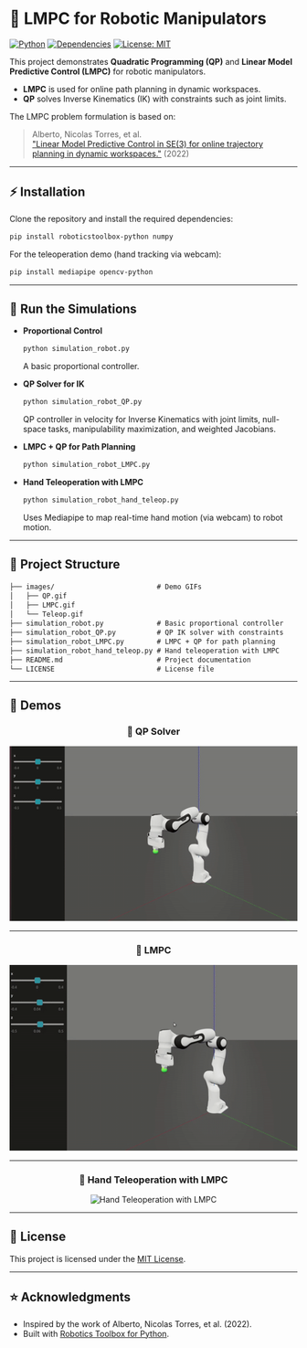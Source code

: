 # 🤖 LMPC for Robotic Manipulators

[![Python](https://img.shields.io/badge/python-3.8%2B-blue.svg)](https://www.python.org/)
[![Dependencies](https://img.shields.io/badge/dependencies-numpy%2C%20roboticstoolbox--python-green)](https://pypi.org/)
[![License: MIT](https://img.shields.io/badge/License-MIT-yellow.svg)](LICENSE)

This project demonstrates **Quadratic Programming (QP)** and **Linear Model Predictive Control (LMPC)** for robotic manipulators.  
- **LMPC** is used for online path planning in dynamic workspaces.  
- **QP** solves Inverse Kinematics (IK) with constraints such as joint limits.  

The LMPC problem formulation is based on:  
> Alberto, Nicolas Torres, et al.  
> ["Linear Model Predictive Control in SE(3) for online trajectory planning in dynamic workspaces."](https://hal.science/hal-03790059/document) (2022)

---

## ⚡ Installation

Clone the repository and install the required dependencies:

```bash
pip install roboticstoolbox-python numpy
```

For the teleoperation demo (hand tracking via webcam):

```bash
pip install mediapipe opencv-python
```

---

## 🚀 Run the Simulations

- **Proportional Control**  
  ```bash
  python simulation_robot.py
  ```
  A basic proportional controller.

- **QP Solver for IK**  
  ```bash
  python simulation_robot_QP.py
  ```
  QP controller in velocity for Inverse Kinematics with joint limits, null-space tasks, manipulability maximization, and weighted Jacobians.

- **LMPC + QP for Path Planning**  
  ```bash
  python simulation_robot_LMPC.py
  ```

- **Hand Teleoperation with LMPC**  
  ```bash
  python simulation_robot_hand_teleop.py
  ```
  Uses Mediapipe to map real-time hand motion (via webcam) to robot motion.

---

## 📂 Project Structure

```
├── images/                         # Demo GIFs
│   ├── QP.gif
│   ├── LMPC.gif
│   └── Teleop.gif
├── simulation_robot.py             # Basic proportional controller
├── simulation_robot_QP.py          # QP IK solver with constraints
├── simulation_robot_LMPC.py        # LMPC + QP for path planning
├── simulation_robot_hand_teleop.py # Hand teleoperation with LMPC
├── README.md                       # Project documentation
└── LICENSE                         # License file
```

---

## 🎥 Demos

<div align="center">

### 🔹 QP Solver
<img src="images/QP.gif" width="600" alt="QP Solver">

---

### 🔹 LMPC
<img src="images/LMPC.gif" width="600" alt="LMPC">

---

### 🔹 Hand Teleoperation with LMPC
<img src="images/Teleop.gif" width="600" alt="Hand Teleoperation with LMPC">

</div>

---

## 📜 License
This project is licensed under the [MIT License](LICENSE).  

---

## ⭐ Acknowledgments
- Inspired by the work of Alberto, Nicolas Torres, et al. (2022).  
- Built with [Robotics Toolbox for Python](https://github.com/petercorke/robotics-toolbox-python).  
